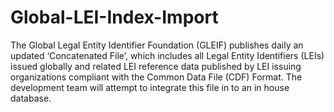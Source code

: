 # Global-LEI-Index-Import
The Global Legal Entity Identifier Foundation (GLEIF) publishes daily an updated ‘Concatenated File’, which includes all Legal Entity Identifiers (LEIs) issued globally and related LEI reference data published by LEI issuing organizations compliant with the Common Data File (CDF) Format.  The development team will attempt to integrate this file in to an in house database.
